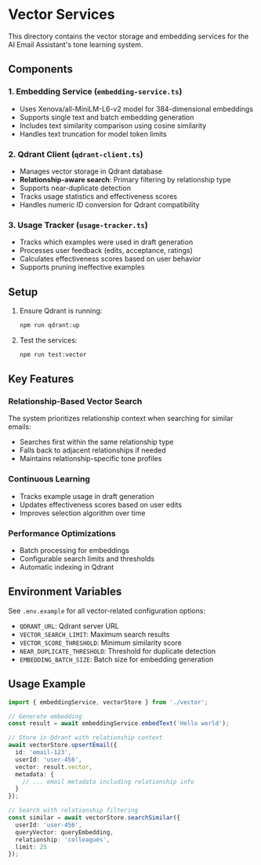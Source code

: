 # Vector Services

This directory contains the vector storage and embedding services for the AI Email Assistant's tone learning system.

## Components

### 1. Embedding Service (`embedding-service.ts`)
- Uses Xenova/all-MiniLM-L6-v2 model for 384-dimensional embeddings
- Supports single text and batch embedding generation
- Includes text similarity comparison using cosine similarity
- Handles text truncation for model token limits

### 2. Qdrant Client (`qdrant-client.ts`)
- Manages vector storage in Qdrant database
- **Relationship-aware search**: Primary filtering by relationship type
- Supports near-duplicate detection
- Tracks usage statistics and effectiveness scores
- Handles numeric ID conversion for Qdrant compatibility

### 3. Usage Tracker (`usage-tracker.ts`)
- Tracks which examples were used in draft generation
- Processes user feedback (edits, acceptance, ratings)
- Calculates effectiveness scores based on user behavior
- Supports pruning ineffective examples

## Setup

1. Ensure Qdrant is running:
   ```bash
   npm run qdrant:up
   ```

2. Test the services:
   ```bash
   npm run test:vector
   ```

## Key Features

### Relationship-Based Vector Search
The system prioritizes relationship context when searching for similar emails:
- Searches first within the same relationship type
- Falls back to adjacent relationships if needed
- Maintains relationship-specific tone profiles

### Continuous Learning
- Tracks example usage in draft generation
- Updates effectiveness scores based on user edits
- Improves selection algorithm over time

### Performance Optimizations
- Batch processing for embeddings
- Configurable search limits and thresholds
- Automatic indexing in Qdrant

## Environment Variables

See `.env.example` for all vector-related configuration options:
- `QDRANT_URL`: Qdrant server URL
- `VECTOR_SEARCH_LIMIT`: Maximum search results
- `VECTOR_SCORE_THRESHOLD`: Minimum similarity score
- `NEAR_DUPLICATE_THRESHOLD`: Threshold for duplicate detection
- `EMBEDDING_BATCH_SIZE`: Batch size for embedding generation

## Usage Example

```typescript
import { embeddingService, vectorStore } from './vector';

// Generate embedding
const result = await embeddingService.embedText('Hello world');

// Store in Qdrant with relationship context
await vectorStore.upsertEmail({
  id: 'email-123',
  userId: 'user-456',
  vector: result.vector,
  metadata: {
    // ... email metadata including relationship info
  }
});

// Search with relationship filtering
const similar = await vectorStore.searchSimilar({
  userId: 'user-456',
  queryVector: queryEmbedding,
  relationship: 'colleagues',
  limit: 25
});
```